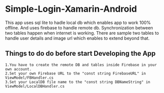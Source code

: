 # Simple-Login-Xamarin-Android
This app uses sql lite to hadle local db which enables app to work 100% offline.
And uses firebase to handle remote db.
Synchronization between two tables happen when internet is working.
There are sample two tables to handle user details and image url which enables to extend beyond that. 

## Things to do do before start Developing the App

    1.You have to create the remote DB and tables inside Firebase in your own account. 
    2.Set your own Firebase URL to the "const string FirebaseURL" in ViewModel/FBHandler.cs
    3.Set your LocalDB file name to the "const string DBNameString" in ViewModel/LocalDBHandler.cs



